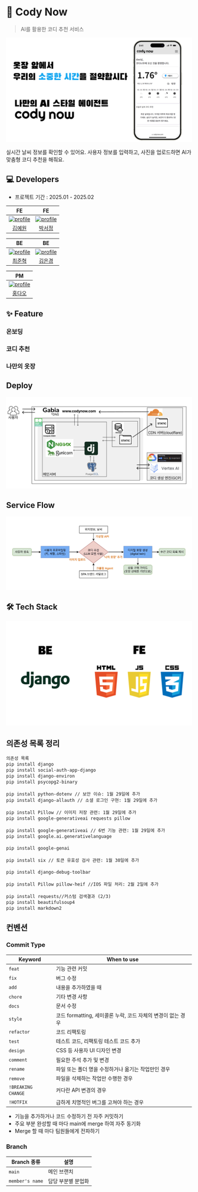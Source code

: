# 👕 Cody Now
> AI를 활용한 코디 추천 서비스
<img src="static/images/readme/introduce-001.png" alt="소개">

실시간 날씨 정보를 확인할 수 있어요.
사용자 정보를 입력하고, 사진을 업로드하면 
AI가 맞춤형 코디 추천을 해줘요.

## 💻 Developers
* 프로젝트 기간 : 2025.01 - 2025.02

|                                                                         FE                                                                         |                                                                         FE                                                                          |
| :------------------------------------------------------------------------------------------------------------------------------------------------: | :-------------------------------------------------------------------------------------------------------------------------------------------------: |
| <a href="https://github.com/yeeeww"><img src="https://avatars.githubusercontent.com/yeeeww?v=4" alt="profile" width="140" height="140"></a> | <a href="https://github.com/Imggaggu"><img src="https://avatars.githubusercontent.com/Imggaggu?v=4" alt="profile" width="140" height="140"></a> |
|                                                       [김예원](https://github.com/yeeeww)                                                       |                                                       [박서정](https://github.com/Imggaggu)                                                       |

|                                                                        BE                                                                        |                                                                         BE                                                                         |
| :----------------------------------------------------------------------------------------------------------------------------------------------: | :------------------------------------------------------------------------------------------------------------------------------------------------: |
| <a href="https://github.com/junhkchoi"><img src="https://avatars.githubusercontent.com/junhkchoi?v=4" alt="profile" width="140" height="140"></a> | <a href="https://github.com/eunkyoung529"><img src="https://avatars.githubusercontent.com/eunkyoung529?v=4" alt="profile" width="140" height="140"></a> |
|                                                       [최준혁](https://github.com/junhkchoi)                                                       |                                                       [김은경](https://github.com/eunkyoung529)                                                       |

|                                                                        PM                                                                        |
| :----------------------------------------------------------------------------------------------------------------------------------------------: |
| <a href="https://github.com/RRT3333"><img src="https://avatars.githubusercontent.com/RRT3333?v=4" alt="profile" width="140" height="140"></a> |
|                                                       [홍다오](https://github.com/RRT3333)                                                       |


## ✨ Feature

### 온보딩

### 코디 추천

### 나만의 옷장

## Deploy
<img src="static/images/readme/deploy.png" alt="배포">

## Service Flow
<img src="static/images/readme/serviceflow.png" alt="서비스 플로우">

## 🛠️ Tech Stack
<img src="static/images/readme/techstack.png" alt="기술 스택">

## 의존성 목록 정리
```
의존성 목록
pip install django
pip install social-auth-app-django
pip install django-environ
pip install psycopg2-binary

pip install python-dotenv // 보안 이슈: 1월 29일에 추가
pip install django-allauth // 소셜 로그인 구현: 1월 29일에 추가

pip install Pillow // 이미지 저장 관련: 1월 29일에 추가
pip install google-generativeai requests pillow

pip install google-generativeai // 6번 기능 관련: 1월 29일에 추가
pip install google.ai.generativelanguage 

pip install google-genai

pip install six // 토큰 유효성 검사 관련: 1월 30일에 추가

pip install django-debug-toolbar

pip install Pillow pillow-heif //IOS 파일 처리: 2월 2일에 추가

pip install requests//커스텀 검색결과 (2/3)
pip install beautifulsoup4
pip install markdown2
```

## 컨벤션

### Commit Type

| Keyword | When to use |
| --- | --- |
| `feat` | 기능 관련 커밋 |
| `fix` | 버그 수정 |
| `add` | 내용을 추가하였을 때 |
| `chore` | 기타 변경 사항 |
| `docs` | 문서 수정 |
| `style` | 코드 formatting, 세미콜론 누락, 코드 자체의 변경이 없는 경우 |
| `refactor` | 코드 리팩토링 |
| `test` | 테스트 코드, 리팩토링 테스트 코드 추가 |
| `design` | CSS 등 사용자 UI 디자인 변경 |
| `comment` | 필요한 주석 추가 및 변경 |
| `rename` | 파일 또는 폴더 명을 수정하거나 옮기는 작업만인 경우 |
| `remove` | 파일을 삭제하는 작업만 수행한 경우 |
| `!BREAKING CHANGE` | 커다란 API 변경의 경우 |
| `!HOTFIX` | 급하게 치명적인 버그를 고쳐야 하는 경우 |
- 기능을 추가하거나 코드 수정하기 전 자주 커밋하기
- 주요 부분 완성할 때 마다 main에 merge 하여 자주 동기화
- Merge 할 때 마다 팀원들에게 전파하기

### Branch

| Branch 종류        | 설명             |
|---------------------|------------------|
| `main`              | 메인 브랜치      |
| `member's name`     | 담당 부분별 분업화 |
